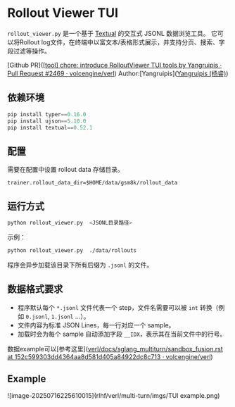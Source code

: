 # Rollout Viewer TUI

`rollout_viewer.py` 是一个基于 [Textual](https://textual.textualize.io/) 的交互式 JSONL 数据浏览工具。
它可以将Rollout log文件，在终端中以富文本/表格形式展示，并支持分页、搜索、字段过滤等操作。

[Github PR]([[tool\] chore: introduce RolloutViewer TUI tools by Yangruipis · Pull Request #2469 · volcengine/verl](https://github.com/volcengine/verl/pull/2469)) Author:[Yangruipis]([Yangruipis (杨睿)](https://github.com/Yangruipis))

## 依赖环境
```python
pip install typer==0.16.0
pip install ujson==5.10.0
pip install textual==0.52.1
```
## 配置
需要在配置中设置 rollout data 存储目录。
```
trainer.rollout_data_dir=$HOME/data/gsm8k/rollout_data
```

## 运行方式
```bash
python rollout_viewer.py  <JSONL目录路径>
```
示例：
```bash
python rollout_viewer.py  ./data/rollouts
```
程序会异步加载该目录下所有后缀为 `.jsonl` 的文件。

## 数据格式要求
- 程序默认每个 `*.jsonl` 文件代表一个 step，文件名需要可以被 `int` 转换（例如 `0.jsonl`, `1.jsonl` …）。
- 文件内容为标准 JSON Lines，每一行对应一个 sample。
- 加载时会为每个 sample 自动添加字段 `__IDX`，表示其在当前文件中的行号。

数据example可以[参考这里]([verl/docs/sglang_multiturn/sandbox_fusion.rst at 152c599303dd4364aa8d581d405a84922dc8c713 · volcengine/verl](https://github.com/volcengine/verl/blob/152c599303dd4364aa8d581d405a84922dc8c713/docs/sglang_multiturn/sandbox_fusion.rst#e2e-tests))

## Example

![image-20250716225610015](rlhf/verl/multi-turn/imgs/TUI example.png)
